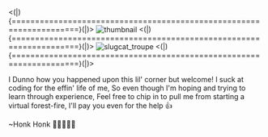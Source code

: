 <(|){====================================================================}(|)>
![thumbnail](https://user-images.githubusercontent.com/63132454/220227726-f3b944a2-ebe0-492c-ae06-f983a1b9bfa7.jpg)
<(|){====================================================================}(|)>
![slugcat_troupe](https://user-images.githubusercontent.com/63132454/220227940-7be83ec0-1f05-4908-9f30-7b7722ea43fc.png)
<(|){====================================================================}(|)>

I Dunno how you happened upon this lil' corner but welcome! I suck at coding for the effin' life of me, So even though I'm hoping and trying to
learn through experience, Feel free to chip in to pull me from starting a virtual forest-fire, I'll pay you even for the help 👍

~Honk Honk 🤡🎪🍭🎡🎉
